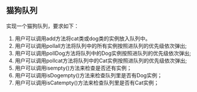 ## 猫狗队列

实现一个猫狗队列，要求如下：
1. 用户可以调用add方法将cat类或dog类的实例放入队列中。
2. 用户可以调用pollall方法将队列中的所有实例按照进队列的优先级依次弹出;
3. 用户可以调用pollDog方法将队列中的Dog实例按照进队列的优先级依次弹出;
4. 用户可以调用pollcat方法将队列中的Cat实例按照进队列的优先级依次弹出;
5. 用户可以调用isempty()方法来检查是否还有实例；
6. 用户可以调用isDogempty()方法来检查队列里是否有Dog实例；
7. 用户可以调用isCatempty()方法来检查队列里是否有Cat实例；